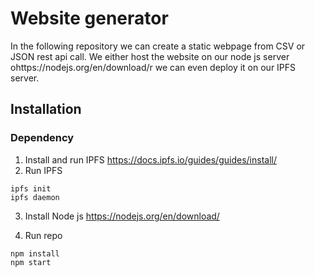 # Website generator 
In the following repository we can create a static webpage from CSV or JSON rest api call. We either host the website on our 
node js server ohttps://nodejs.org/en/download/r we can even deploy it on our IPFS server.

## Installation 
### Dependency 
1. Install and run IPFS
https://docs.ipfs.io/guides/guides/install/
2. Run IPFS
```
ipfs init
ipfs daemon
```
3. Install Node js
https://nodejs.org/en/download/

4. Run repo 
```
npm install
npm start
```
